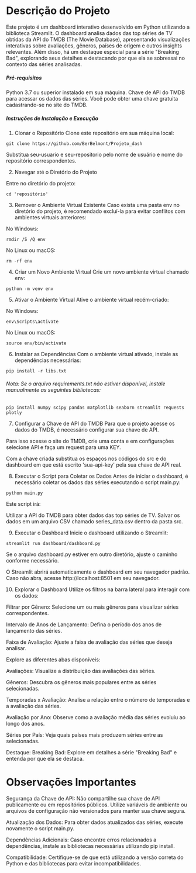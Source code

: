 # Descrição do Projeto
Este projeto é um dashboard interativo desenvolvido em Python utilizando a biblioteca Streamlit. O dashboard analisa dados das top séries de TV obtidas da API do TMDB (The Movie Database), apresentando visualizações interativas sobre avaliações, gêneros, países de origem e outros insights relevantes. Além disso, há um destaque especial para a série "Breaking Bad", explorando seus detalhes e destacando por que ela se sobressai no contexto das séries analisadas.


##### Pré-requisitos
Python 3.7 ou superior instalado em sua máquina.
Chave de API do TMDB para acessar os dados das séries. Você pode obter uma chave gratuita cadastrando-se no site do TMDB.


##### Instruções de Instalação e Execução
1. Clonar o Repositório
Clone este repositório em sua máquina local:

```
git clone https://github.com/BerBelmont/Projeto_dash
```

Substitua seu-usuario e seu-repositorio pelo nome de usuário e nome do repositório correspondentes.

2. Navegar até o Diretório do Projeto
   
Entre no diretório do projeto:

```
cd 'repositório'
```

3. Remover o Ambiente Virtual Existente
Caso exista uma pasta env no diretório do projeto, é recomendado excluí-la para evitar conflitos com ambientes virtuais anteriores:

No Windows:

```
rmdir /S /Q env
```

No Linux ou macOS:

```
rm -rf env
```

4. Criar um Novo Ambiente Virtual
Crie um novo ambiente virtual chamado env:


```
python -m venv env
```
5. Ativar o Ambiente Virtual
Ative o ambiente virtual recém-criado:

No Windows:

```
env\Scripts\activate
```
No Linux ou macOS:

```
source env/bin/activate
```

6. Instalar as Dependências
Com o ambiente virtual ativado, instale as dependências necessárias:

```
pip install -r libs.txt
```
###### Nota: Se o arquivo requirements.txt não estiver disponível, instale manualmente as seguintes bibliotecas:

```
pip install numpy scipy pandas matplotlib seaborn streamlit requests plotly
```
7. Configurar a Chave de API do TMDB
Para que o projeto acesse os dados do TMDB, é necessário configurar sua chave de API.

Para isso acesse o site do TMDB, crie uma conta e em configurações selecione API e faça um request para uma KEY.

Com a chave criada substitua os espaços nos códigos do src e do dashboard em que está escrito 'sua-api-key' pela sua chave de API real.


8. Executar o Script para Coletar os Dados
Antes de iniciar o dashboard, é necessário coletar os dados das séries executando o script main.py:

```
python main.py
```
Este script irá:

Utilizar a API do TMDB para obter dados das top séries de TV.
Salvar os dados em um arquivo CSV chamado series_data.csv dentro da pasta src.

9. Executar o Dashboard
Inicie o dashboard utilizando o Streamlit:

```
streamlit run dashboard/dashboard.py
```
Se o arquivo dashboard.py estiver em outro diretório, ajuste o caminho conforme necessário.

O Streamlit abrirá automaticamente o dashboard em seu navegador padrão. Caso não abra, acesse http://localhost:8501 em seu navegador.

10. Explorar o Dashboard
Utilize os filtros na barra lateral para interagir com os dados:

Filtrar por Gênero: Selecione um ou mais gêneros para visualizar séries correspondentes.

Intervalo de Anos de Lançamento: Defina o período dos anos de lançamento das séries.

Faixa de Avaliação: Ajuste a faixa de avaliação das séries que deseja analisar.

Explore as diferentes abas disponíveis:

Avaliações: Visualize a distribuição das avaliações das séries.

Gêneros: Descubra os gêneros mais populares entre as séries selecionadas.

Temporadas x Avaliação: Analise a relação entre o número de temporadas e a avaliação das séries.

Avaliação por Ano: Observe como a avaliação média das séries evoluiu ao longo dos anos.

Séries por País: Veja quais países mais produzem séries entre as selecionadas.

Destaque: Breaking Bad: Explore em detalhes a série "Breaking Bad" e entenda por que ela se destaca.

# Observações Importantes

Segurança da Chave de API: Não compartilhe sua chave de API publicamente ou em repositórios públicos. Utilize variáveis de ambiente ou arquivos de configuração não versionados para manter sua chave segura.

Atualização dos Dados: Para obter dados atualizados das séries, execute novamente o script main.py.

Dependências Adicionais: Caso encontre erros relacionados a dependências, instale as bibliotecas necessárias utilizando pip install.

Compatibilidade: Certifique-se de que está utilizando a versão correta do Python e das bibliotecas para evitar incompatibilidades.

